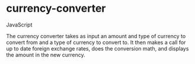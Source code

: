 # currency-converter


JavaScript 

The currency converter takes as input an amount and type of currency to convert from and a type of currency to convert to. It then makes a call for up to date foreign exchange rates, does the conversion math, and displays the amount in the new currency.
